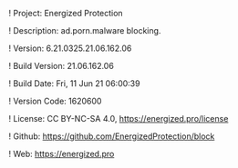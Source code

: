 ! Project: Energized Protection

! Description: ad.porn.malware blocking.

! Version: 6.21.0325.21.06.162.06

! Build Version: 21.06.162.06

! Build Date: Fri, 11 Jun 21 06:00:39

! Version Code: 1620600

! License: CC BY-NC-SA 4.0, https://energized.pro/license

! Github: https://github.com/EnergizedProtection/block

! Web: https://energized.pro
